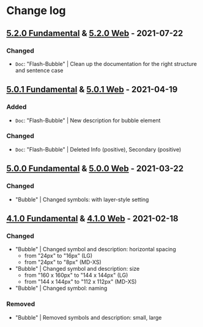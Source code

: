 # Change log

## [5.2.0 Fundamental](https://github.com/cake-hub/schwarz-sketch/tree/v5.2.0) & [5.2.0 Web](https://github.com/cake-hub/schwarz-web-sketch/tree/v5.2.0) - 2021-07-22

### Changed

* `Doc`: "Flash-Bubble" | Clean up the documentation for the right structure and sentence case


## [5.0.1 Fundamental](https://github.com/cake-hub/schwarz-sketch/tree/v5.0.1) & [5.0.1 Web](https://github.com/cake-hub/schwarz-web-sketch/tree/v5.0.1) - 2021-04-19

### Added

* `Doc`: "Flash-Bubble" | New description for bubble element

### Changed

* `Doc`: "Flash-Bubble" | Deleted Info (positive), Secondary (positive)


## [5.0.0 Fundamental](https://github.com/cake-hub/schwarz-sketch/tree/v5.0.0) & [5.0.0 Web](https://github.com/cake-hub/schwarz-web-sketch/tree/v5.0.0) - 2021-03-22

### Changed

* "Bubble" | Changed symbols: with layer-style setting


## [4.1.0 Fundamental](https://github.com/cake-hub/schwarz-sketch/tree/v4.1.0) & [4.1.0 Web](https://github.com/cake-hub/schwarz-web-sketch/tree/v4.1.0) - 2021-02-18

### Changed

* "Bubble" | Changed symbol and description: horizontal spacing
  * from "24px" to "16px" (LG)
  * from "24px" to "8px" (MD-XS)
* "Bubble" | Changed symbol and description: size
  * from "160 x 160px" to "144 x 144px" (LG)
  * from "144 x 144px" to "112 x 112px" (MD-XS)
* "Bubble" | Changed symbol: naming

### Removed

* "Bubble" | Removed symbols and description: small, large
